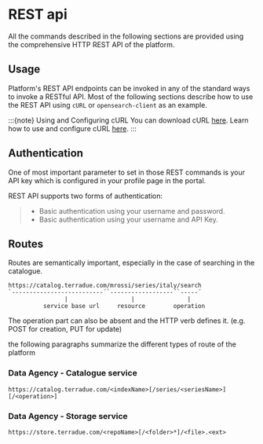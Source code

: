 # REST api

All the commands described in the following sections are provided using the comprehensive HTTP REST API of the platform.

## Usage

Platform's REST API endpoints can be invoked in any of the standard ways to invoke a RESTful API. Most of the following sections describe how to use the REST API using `cURL` or `opensearch-client` as an example.

:::{note}
Using and Configuring cURL
You can download cURL [here](http://curl.haxx.se/download.html). Learn how to use and configure cURL [here](http://curl.haxx.se/docs/manpage.html).
:::

## Authentication

One of most important parameter to set in those REST commands is your API key which is configured in your profile page in the portal.

REST API supports two forms of authentication:

> - Basic authentication using your username and password.
> - Basic authentication using your username and API Key.

## Routes

Routes are semantically important, especially in the case of searching in the catalogue.

```console
https://catalog.terradue.com/mrossi/series/italy/search
`--------------------------´`------------------´`-----´
                |                  |               |
          service base url     resource        operation
```

The operation part can also be absent and the HTTP verb defines it. (e.g. POST for creation, PUT for update)

the following paragraphs summarize the different types of route of the platform

### Data Agency - Catalogue service

```console
https://catalog.terradue.com/<indexName>[/series/<seriesName>][/<operation>]
```

### Data Agency - Storage service

```console
https://store.terradue.com/<repoName>[/<folder>*]/<file>.<ext>
```
